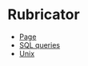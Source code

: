 # Rubricator

- [Page](https://github.com/MaxFeshchuk/MaxFeshchuk.github.io)
- [SQL queries](https://github.com/MaxFeshchuk/MaxFeshchuk.sql)
- [Unix](https://github.com/MaxFeshchuk/MaxFeshchuk.unix)